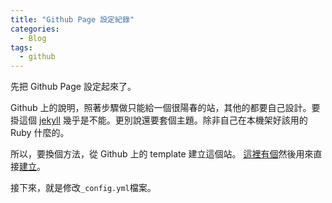```yaml
---
title: "Github Page 設定紀錄"
categories:
  - Blog
tags:
  - github
---
```

先把 Github Page 設定起來了。

Github 上的說明，照著步驟做只能給一個很陽春的站，其他的都要自己設計。要掛這個 [jekyll][jekyll] 幾乎是不能。更別說還要套個主題。除非自己在本機架好該用的 Ruby 什麼的。

所以，要換個方法，從 Github 上的 template 建立這個站。
[這裡有個][mm_starter]然後用來直接[建立][mm_generate]。

接下來，就是修改`_config.yml`檔案。

[jekyll]:https://jekyllrb.com/
[mm_starter]:https://mmistakes.github.io/minimal-mistakes/docs/quick-start-guide/
[mm_generate]:https://github.com/mmistakes/mm-github-pages-starter/generate